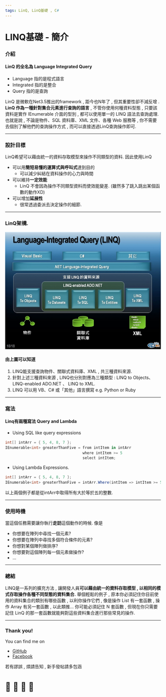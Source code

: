 ```yaml
---
tags: LinQ, LinQ基礎 , C#
---
```


# LINQ基礎 - 簡介
### 介紹

#### LinQ 的全名為 Language Integrated Query
* Language 指的是程式語言
* Integrated 指的是整合
* Query 指的是查詢

LinQ 是微軟在Net3.5推出的framework , 距今也N年了 , 但其重要性卻不減反增 . **LinQ 作為一種針對集合元素進行查詢的語言** , 不管你使用何種資料型態 , 只要該資料是實作 IEnumerable 介面的型別 , 都可以使用單一的 LINQ 語法去查詢處理. 也就是說 , 不論是物件、SQL 資料庫、XML 文件、各種 Web 服務等 , 你不需要去個別了解他們的查詢操作方式 , 而可以直接透過LinQ查詢操作即可. 

---

### 設計目標
LinQ希望可以藉由統一的資料存取模型來操作不同類型的資料. 因此使用LinQ
- 可以用**簡短易懂的運算式與呼叫式**達到目的
    - 可以減少糾結在資料操作的心力與時間
- 可以維持**一定效能**
    - LinQ 不會因為操作不同類型資料而使效能變差. (雖然多了跳入跳出某個函數的動作XD)
- 可以增加**延展性**
    - 很常透過委派去決定操作的細節.

---

### LinQ架構.

![Bi1R7IC.jpg](https://github.com/s0920832252/LinQ-Note/blob/master/Resources/Bi1R7IC.jpg?raw=true)


#### 由上圖可以知道
1.  LINQ能支援查詢物件、關聯式資料庫、XML , 共三種資料來源.
1.  針對上述三種資料來源 , LINQ也分別對應為三種類型 : LINQ to Objects、LINQ-enabled ADO.NET 、 LINQ to XML.
1.  LINQ 可以用 VB、C# 或「其他」語言撰寫 e.g. Python or Ruby

---
### 寫法
#### Linq有兩種寫法 Query and Lambda 
*  Using SQL like query expressions 
```C#
int[] intArr = { 5, 4, 8, 7 };
IEnumerable<int> greaterThanFive = from intItem in intArr
                                   where intItem >= 5
                                   select intItem;
```
*  Using Lambda Expressions. 
```C#
int[] intArr = { 5, 4, 8, 7 };
IEnumerable<int> greaterThanFive = intArr.Where(intItem => intItem >= 5);
```

以上兩個例子都是從intArr中取得所有大於等於五的整數.

---

### 使用時機

當這個任務需要讓你執行**走訪**這個動作的時候. 像是

- 你想要在陣列中尋找一個元素?
- 你想要在陣列中尋找多個符合條件的元素?
- 你想對某個陣列做排序?
- 你想要對這個陣列每一個元素做操作?
-  ...

---

### 總結
 
LINQ是一系列的擴充方法 , 讓開發人員**可以藉由統一的資料存取模型 , 以相同的模式存取操作各種不同型態的資料集合.**
舉個輕鬆的例子 , 原本你必須記住你目前使用的資料集合的類別有哪些函數 , 以利你操作它們 , 像是操作 List 有一套函數 , 操作 Array 有另一套函數 , 以此類推... 你可能必須記住 N 套函數 , 但現在你只需要記住 LinQ 的那一套函數就能夠對這些資料集合進行那些常見的操作.

---

### Thank you! 

You can find me on

- [GitHub](https://github.com/s0920832252)
- [Facebook](https://www.facebook.com/fourtune.chen)

若有謬誤 , 煩請告知 , 新手發帖請多包涵

# :100: :muscle: :tada: :sheep: 
